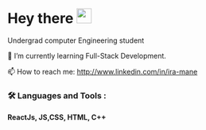 <h1>
  Hey there
  <img src="https://media.giphy.com/media/hvRJCLFzcasrR4ia7z/giphy.gif" width="30px"/>
</h1>


Undergrad computer Engineering student

🔭 I’m currently learning Full-Stack Development.

📫 How to reach me: http://www.linkedin.com/in/ira-mane


### :hammer_and_wrench: Languages and Tools :
#### ReactJs, JS,CSS, HTML, C++


